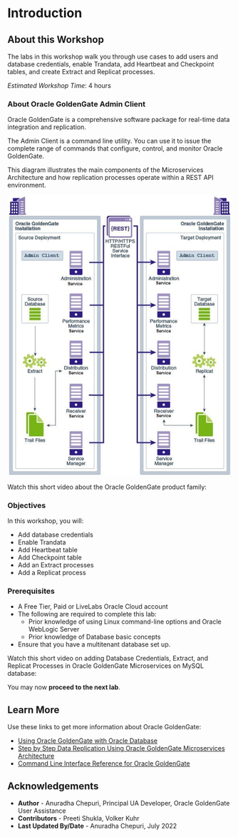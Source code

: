 # Introduction

## About this Workshop                             
The labs in this workshop walk you through use cases to add users and database credentials, enable Trandata, add Heartbeat and Checkpoint tables, and create Extract and Replicat processes.

*Estimated Workshop Time*: 4 hours

### About Oracle GoldenGate Admin Client
Oracle GoldenGate is a comprehensive software package for real-time data integration and replication.

The Admin Client is a command line utility. You can use it to issue the complete range of commands that configure, control, and monitor Oracle GoldenGate.

This diagram illustrates the main components of the Microservices Architecture and how replication processes operate within a REST API environment.

  ![MA Components and Replication Process](./images/replicationprocess-ma.png " ")

Watch this short video about the Oracle GoldenGate product family:
    [](youtube:kdMUxSf9j0k)

### Objectives

In this workshop, you will:
  * Add database credentials
  * Enable Trandata
  * Add Heartbeat table
  * Add Checkpoint table
  * Add an Extract processes
  * Add a Replicat process

### Prerequisites
* A Free Tier, Paid or LiveLabs Oracle Cloud account
* The following are required to complete this lab:
    * Prior knowledge of using Linux command-line options and Oracle WebLogic Server
    * Prior knowledge of Database basic concepts
* Ensure that you have a multitenant database set up.


Watch this short video on adding Database Credentials, Extract, and Replicat Processes in Oracle GoldenGate Microservices on MySQL database:

  [](youtube:h0J070YIK4E)

You may now **proceed to the next lab**.

## Learn More

Use these links to get more information about Oracle GoldenGate:

* [Using Oracle GoldenGate with Oracle Database](https://docs.oracle.com/en/middleware/goldengate/core/21.3/oracle-db/configuring-oracle-goldengate-multitenant-container-database-1.html#GUID[…]DE05)
* [Step by Step Data Replication Using Oracle GoldenGate Microservices Architecture](https://docs.oracle.com/en/middleware/goldengate/core/21.3/ggmas/quickstarts.html)
* [Command Line Interface Reference for Oracle GoldenGate](https://docs.oracle.com/en/middleware/goldengate/core/21.3/gclir/add-credentials.html#GUID-6D80E0AC-9497-46C6-92D9-2F817D04BD99)

## Acknowledgements
* **Author** - Anuradha Chepuri, Principal UA Developer, Oracle GoldenGate User Assistance
* **Contributors** -  Preeti Shukla, Volker Kuhr
* **Last Updated By/Date** - Anuradha Chepuri, July 2022
